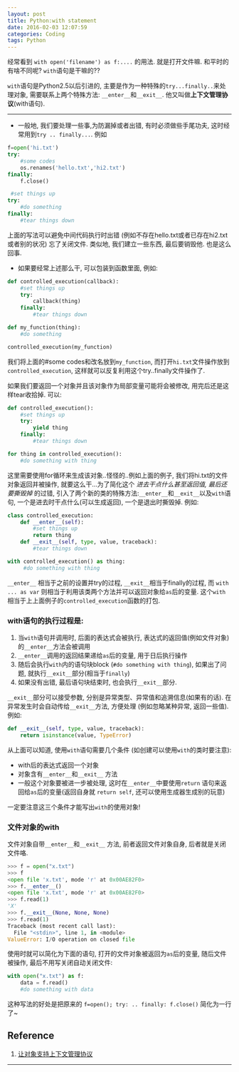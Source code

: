 ```yaml
---
layout: post
title: Python:with statement
date: 2016-02-03 12:07:59
categories: Coding
tags: Python
---
```


经常看到 `with open('filename') as f:....` 的用法. 就是打开文件嘛. 和平时的有啥不同呢? `with`语句是干嘛的??

`with`语句是Python2.5以后引进的, 主要是作为一种特殊的`try...finally..`来处理对象, 需要联系上两个特殊方法: `__enter__`和`__exit__`. 他又叫做**上下文管理协议**(with语句).

----

- 一般地, 我们要处理一些事,为防漏掉或者出错, 有时必须做些手尾功夫, 这时经常用到`try .. finally...`. 例如

~~~python
f=open('hi.txt')
try:
	#some codes
	os.renames('hello.txt','hi2.txt')
finally:
	f.close()

 #set things up
try:
    #do something
finally:
    #tear things down
~~~

上面的写法可以避免中间代码执行时出错 (例如不存在hello.txt或者已存在hi2.txt 或者别的状况) 忘了关闭文件. 类似地, 我们建立一些东西, 最后要销毁他. 也是这么回事.

- 如果要经常上述那么干, 可以包装到函数里面, 例如:

~~~python
def controlled_execution(callback):
    #set things up
    try:
        callback(thing)
    finally:
        #tear things down

def my_function(thing):
    #do something

controlled_execution(my_function)
~~~

我们将上面的#some codes和改名放到`my_function`, 而打开`hi.txt`文件操作放到`controlled_execution`, 这样就可以反复利用这个try..finally文件操作了.

如果我们要返回一个对象并且该对象作为局部变量可能将会被修改, 用完后还是这样tear收拾掉. 可以:

~~~python
def controlled_execution():
    #set things up
    try:
        yield thing
    finally:
        #tear things down

for thing in controlled_execution():
    #do something with thing
~~~

这里需要使用for循环来生成该对象..怪怪的..例如上面的例子, 我们将hi.txt的文件对象返回并被操作, 就要这么干...为了简化这个 *进去干点什么甚至返回值, 最后还要撕毁掉* 的过错, 引入了两个新的类的特殊方法:`__enter__`和`__exit__`以及`with`语句, 一个是进去时干点什么(可以生成返回), 一个是退出时撕毁掉. 例如:

~~~python
class controlled_execution:
    def __enter__(self):
        #set things up
        return thing
    def __exit__(self, type, value, traceback):
        #tear things down

with controlled_execution() as thing:
     #do something with thing
~~~

`__enter__` 相当于之前的设置并try的过程, `__exit__`相当于finally的过程, 而 `with ... as var` 则相当于利用该类两个方法并可以返回对象给`as`后的变量. 这个`with`相当于上上面例子的`controlled_execution`函数的打包. 

### with语句的执行过程是:

1. 当`with`语句并调用时, 后面的表达式会被执行, 表达式的返回值(例如文件对象)的`__enter__`方法会被调用
2. `__enter__`调用的返回结果递给`as`后的变量, 用于日后执行操作
3. 随后会执行`with`内的语句块block (`#do something with thing`), 如果出了问题, 就执行`__exit__`部分(相当于`finally`)
4. 如果没有出错, 最后语句块结束时, 也会执行`__exit__`部分.

`__exit__`部分可以接受参数, 分别是异常类型、异常值和追溯信息(如果有的话). 在异常发生时会自动传给`__exit__`方法, 方便处理 (例如忽略某种异常, 返回一些值). 例如:

~~~python
def __exit__(self, type, value, traceback):
    return isinstance(value, TypeError)
~~~

从上面可以知道, 使用`with`语句需要几个条件 (如创建可以使用`with`的类时要注意):

- with后的表达式返回一个对象
- 对象含有`__enter__`和`__exit__` 方法
- 一般这个对象要被进一步被处理, 这时在`__enter__`中要使用`return` 语句来返回给`as`后的变量(返回自身就 `return self`, 还可以使用生成器生成别的玩意)

一定要注意这三个条件才能写出`with`的使用对象!

### 文件对象的with

文件对象自带`__enter__`和`__exit__` 方法, 前者返回文件对象自身, 后者就是关闭文件咯.

~~~python
>>> f = open("x.txt")
>>> f
<open file 'x.txt', mode 'r' at 0x00AE82F0>
>>> f.__enter__()
<open file 'x.txt', mode 'r' at 0x00AE82F0>
>>> f.read(1)
'X'
>>> f.__exit__(None, None, None)
>>> f.read(1)
Traceback (most recent call last):
  File "<stdin>", line 1, in <module>
ValueError: I/O operation on closed file
~~~

使用时就可以简化为下面的语句, 打开的文件对象被返回为`as`后的变量, 随后文件被操作, 最后不用写关闭自动关闭文件: 

~~~python
with open("x.txt") as f:
    data = f.read()
    #do something with data
~~~

这种写法的好处是把原来的 `f=open(); try: .. finally: f.close()` 简化为一行了~

## Reference

1. [让对象支持上下文管理协议](http://python3-cookbook.readthedocs.org/zh_CN/latest/c08/p03_make_objects_support_context_management_protocol.html)

------
